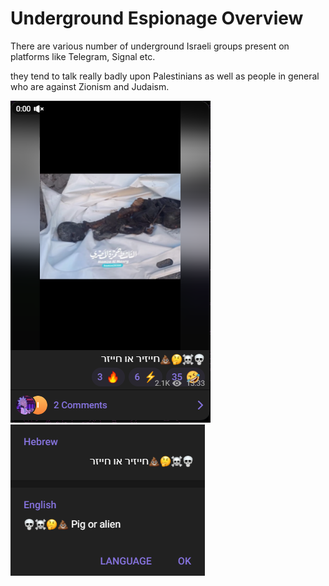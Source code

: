 # Underground Espionage Overview

There are various number of underground Israeli groups present on platforms like Telegram, Signal etc.

they tend to talk really badly upon Palestinians as well as people in general who are against Zionism and Judaism.

![underground_group_example_message_1](https://github.com/APEX-RESEARCH-AND-DEVELOPMENT/underground-espionage-overview/blob/master/images/underground_group_example_message_1.png)
![underground_group_example_message_2](https://github.com/APEX-RESEARCH-AND-DEVELOPMENT/underground-espionage-overview/blob/master/images/underground_group_example_message_2.png)